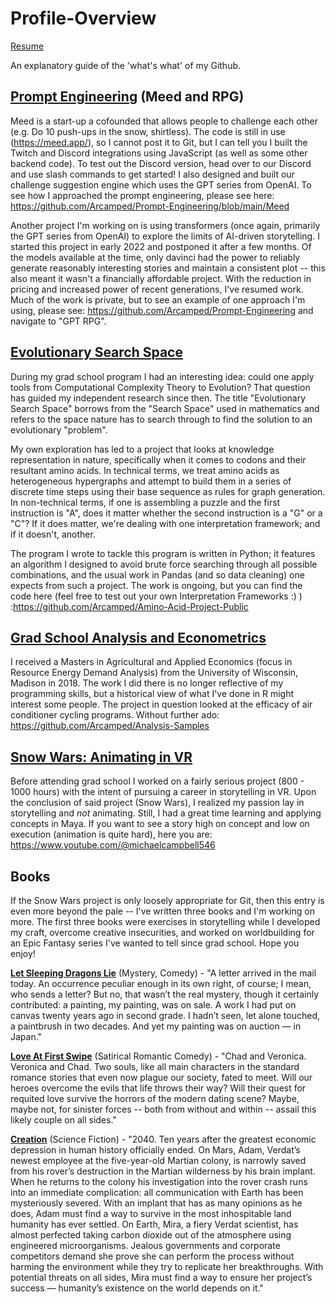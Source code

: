 # Profile-Overview
[Resume](https://docs.google.com/document/d/1Txw2rASSYZm9yc1PTLaPcW41w4rnHrNSjz3Kqritekk/edit?usp=sharing)


An explanatory guide of the 'what's what' of my Github.

## [Prompt Engineering](https://github.com/Arcamped/Prompt-Engineering)   (Meed and RPG) ##
 
Meed is a start-up a cofounded that allows people to challenge each other (e.g. Do 10 push-ups in the snow, shirtless). The code is still in use (https://meed.app/), so I cannot post it to Git, but I can tell you I built the Twitch and Discord integrations using JavaScript (as well as some other backend code). To test out the Discord version, head over to our Discord and use slash commands to get started! I also designed and built our challenge suggestion engine which uses the GPT series from OpenAI. To see how I approached the prompt engineering, please see here: https://github.com/Arcamped/Prompt-Engineering/blob/main/Meed

Another project I'm working on is using transformers (once again, primarily the GPT series from OpenAI) to explore the limits of AI-driven storytelling. I started this project in early 2022 and postponed it after a few months. Of the models available at the time, only davinci had the power to reliably generate reasonably interesting stories and maintain a consistent plot -- this also meant it wasn't a financially affordable project. With the reduction in pricing and increased power of recent generations, I've resumed work. Much of the work is private, but to see an example of one approach I'm using, please see: https://github.com/Arcamped/Prompt-Engineering and navigate to "GPT RPG".

## [Evolutionary Search Space](https://github.com/Arcamped/Amino-Acid-Project-Public) ##

During my grad school program I had an interesting idea: could one apply tools from Computational Complexity Theory to Evolution? That question has guided my independent research since then. The title "Evolutionary Search Space" borrows from the "Search Space" used in mathematics and refers to the space nature has to search through to find the solution to an evolutionary "problem".

My own exploration has led to a project that looks at knowledge representation in nature, specifically when it comes to codons and their resultant amino acids. In technical terms, we treat amino acids as heterogeneous hypergraphs and attempt to build them in a series of discrete time steps using their base sequence as rules for graph generation. In non-technical terms, if one is assembling a puzzle and the first instruction is "A", does it matter whether the second instruction is a "G" or a "C"? If it does matter, we're dealing with one interpretation framework; and if it doesn't, another.

The program I wrote to tackle this program is written in Python; it features an algorithm I designed to avoid brute force searching through all possible combinations, and the usual work in Pandas (and so data cleaning) one expects from such a project. The work is ongoing, but you can find the code here (feel free to test out your own Interpretation Frameworks :) ) :https://github.com/Arcamped/Amino-Acid-Project-Public

## [Grad School Analysis and Econometrics](https://github.com/Arcamped/Analysis-Samples) ##
I received a Masters in Agricultural and Applied Economics (focus in Resource Energy Demand Analysis) from the University of Wisconsin, Madison in 2018.
The work I did there is no longer reflective of my programming skills, but a historical view of what I've done in R might interest some people. The project in question looked at the efficacy of air conditioner cycling programs. Without further ado: https://github.com/Arcamped/Analysis-Samples     

## [Snow Wars: Animating in VR](https://www.youtube.com/@michaelcampbell546) ##

Before attending grad school I worked on a fairly serious project (800 - 1000 hours) with the intent of pursuing a career in storytelling in VR. Upon the conclusion of said project (Snow Wars), I realized my passion lay in storytelling and *not* animating. Still, I had a great time learning and applying concepts in Maya. If you want to see a story high on concept and low on execution (animation is quite hard), here you are: https://www.youtube.com/@michaelcampbell546

## Books ##

If the Snow Wars project is only loosely appropriate for Git, then this entry is even more beyond the pale -- I've written three books and I'm working on more. The first three books were exercises in storytelling while I developed my craft, overcome creative insecurities, and worked on worldbuilding for an Epic Fantasy series I've wanted to tell since grad school. Hope you enjoy!

[**Let Sleeping Dragons Lie**](https://www.amazon.com/Let-Sleeping-Dragons-Michael-Campbell-ebook/dp/B09HGJFWPQ/ref[…]=michael+campbell+let+sleeping+dragons+lie%2Caps%2C162&sr=8-1) (Mystery, Comedy) - "A letter arrived in the mail today. An occurrence peculiar enough in its own right, of course; I mean, who sends a letter? But no, that wasn’t the real mystery, though it certainly contributed: a painting, my painting, was on sale. A work I had put on canvas twenty years ago in second grade. I hadn’t seen, let alone touched, a paintbrush in two decades. And yet my painting was on auction — in Japan." 

[**Love At First Swipe**](https://www.amazon.com/Love-First-Swipe-Michael-Campbell-ebook/dp/B087JMRKV5/ref=sr_[…]refix=michael+campbell+love+at+first+swipe%2Caps%2C143&sr=8-1) (Satirical Romantic Comedy) - "Chad and Veronica. Veronica and Chad. Two souls, like all main characters in the standard romance stories that even now plague our society, fated to meet. Will our heroes overcome the evils that life throws their way? Will their quest for requited love survive the horrors of the modern dating scene? Maybe, maybe not, for sinister forces -- both from without and within -- assail this likely couple on all sides."

[**Creation**](https://www.amazon.com/Creation-Michael-Campbell-ebook/dp/B07Q76YCCG/ref=sr_1_1?crid=GPMH193AWHUH&keywords=Michael+Campbell+creation&qid=1678159505&sprefix=michael+campbell+creation%2Caps%2C139&sr=8-1) (Science Fiction) - "2040. Ten years after the greatest economic depression in human history officially ended. On Mars, Adam, Verdat’s newest employee at the five-year-old Martian colony, is narrowly saved from his rover’s destruction in the Martian wilderness by his brain implant. When he returns to the colony his investigation into the rover crash runs into an immediate complication: all communication with Earth has been mysteriously severed. With an implant that has as many opinions as he does, Adam must find a way to survive in the most inhospitable land humanity has ever settled. On Earth, Mira, a fiery Verdat scientist, has almost perfected taking carbon dioxide out of the atmosphere using engineered microorganisms. Jealous governments and corporate competitors demand she prove she can perform the process without harming the environment while they try to replicate her breakthroughs. With potential threats on all sides, Mira must find a way to ensure her project’s success — humanity’s existence on the world depends on it."
